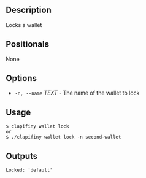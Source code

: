 ## Description

Locks a wallet

## Positionals
None

## Options
- `-n, --name` _TEXT_ - The name of the wallet to lock
## Usage


```shell
$ clapifiny wallet lock
or
$ ./clapifiny wallet lock -n second-wallet
```

## Outputs

```shell
Locked: 'default'
```
